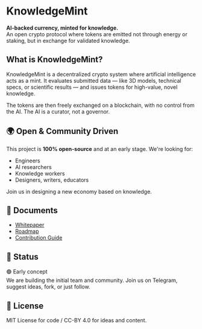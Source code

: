 # KnowledgeMint

**AI-backed currency, minted for knowledge.**  
An open crypto protocol where tokens are emitted not through energy or staking, but in exchange for validated knowledge.

## What is KnowledgeMint?

KnowledgeMint is a decentralized crypto system where artificial intelligence acts as a mint. It evaluates submitted data — like 3D models, technical specs, or scientific results — and issues tokens for high-value, novel knowledge.

The tokens are then freely exchanged on a blockchain, with no control from the AI. The AI is a curator, not a governor.

## 🌍 Open & Community Driven

This project is **100% open-source** and at an early stage. We're looking for:
- Engineers
- AI researchers
- Knowledge workers
- Designers, writers, educators

Join us in designing a new economy based on knowledge.

## 📄 Documents

- [Whitepaper](./whitepaper.md)
- [Roadmap](./roadmap.md)
- [Contribution Guide](./CONTRIBUTING.md)

## 🚀 Status

🟢 Early concept  
We are building the initial team and community. Join us on Telegram, suggest ideas, fork, or just follow.

## 🤝 License

MIT License for code / CC-BY 4.0 for ideas and content.
